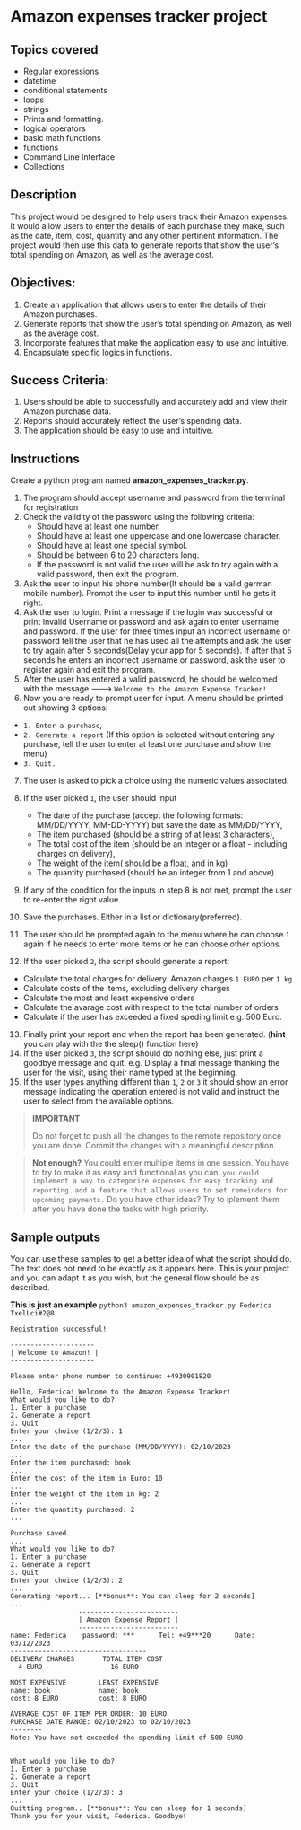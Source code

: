 # Amazon expenses tracker project

## Topics covered
- Regular expressions
- datetime
- conditional statements
- loops
- strings 
- Prints and formatting. 
- logical operators
- basic math functions
- functions
- Command Line Interface
- Collections

## Description
This project would be designed to help users track their Amazon expenses. It would allow users to enter the details of each purchase they make, such as the date, item, cost, quantity and any other pertinent information. 
The project would then use this data to generate reports that show the user’s total spending on Amazon, as well as the average cost.

## Objectives: 

1. Create an application that allows users to enter the details of their Amazon purchases. 
2. Generate reports that show the user’s total spending on Amazon, as well as the average cost. 
3. Incorporate features that make the application easy to use and intuitive. 
4. Encapsulate specific logics in functions.

## Success Criteria: 

1. Users should be able to successfully and accurately add and view their Amazon purchase data.
2. Reports should accurately reflect the user’s spending data. 
3. The application should be easy to use and intuitive. 

## Instructions
Create a python program named **amazon_expenses_tracker.py**.

1. The program should accept username and password from the terminal for registration
2. Check the validity of the password using the following criteria:
    - Should have at least one number.
    - Should have at least one uppercase and one lowercase character.
    - Should have at least one special symbol.
    - Should be between 6 to 20 characters long. 
    - If the password is not valid the user will be ask to try again with a valid password, then exit the program. 
3. Ask the user to input his phone number(It should be a valid german mobile number). Prompt the user to input this number until he gets it right.
4. Ask the user to login. Print a message if the login was successful or print Invalid Username or password and ask again to enter username and password. If the user for three times input an incorrect username or password tell the user that he has used all the attempts and ask the user to try again after 5 seconds(Delay your app for 5 seconds). If after that 5 seconds he enters an incorrect username or password, ask the user to register again and exit the program. 
5. After the user has entered a valid password, he should be welcomed with the message ---> `Welcome to the Amazon Expense Tracker!`
6. Now you are ready to prompt user for input. A menu should be printed out showing 3 options: 
- `1. Enter a purchase`, 
- `2. Generate a report` (If this option is selected without entering any purchase, tell the user to enter at least one purchase and show the menu)
- `3. Quit.`
7. The user is asked to pick a choice using the numeric values associated. 
8. If the user picked `1`, the user should input 
   - The date of the purchase (accept the following formats: MM/DD/YYYY, MM-DD-YYYY) but save the date as MM/DD/YYYY, 
   - The item purchased (should be a string of at least 3 characters), 
   - The total cost of the item (should be an integer or a float - including charges on delivery), 
   - The weight of the item( should be a float, and in kg)
   - The quantity purchased (should be an integer from 1 and above).
9. If any of the condition for the inputs in step 8 is not met, prompt the user to re-enter the right value.

10. Save the purchases. Either in a list or dictionary(preferred).
11.  The user should be prompted again to the menu where he can choose `1` again if he needs to enter more items or he can choose other options.
12. If the user picked `2`, the script should generate a report: 
   - Calculate the total charges for delivery. Amazon charges `1 EURO` per `1 kg`
   - Calculate costs of the items, excluding delivery charges
   - Calculate the most and least expensive orders
   - Calculate the avarage cost with respect to the total number of orders
   - Calculate if the user has exceeded a fixed speding limit e.g. 500 Euro.
13. Finally print your report and when the report has been generated. (**hint** you can play with the the sleep() function here)
14. If the user picked `3`, the script should do nothing else, just print a goodbye message and quit. e.g. Display a final message thanking the user for the visit, using their name typed at the beginning.
15. If the user types anything different than `1`, `2` or `3` it should show an error message indicating the operation entered is not valid and instruct the user to select from the available options.

> **IMPORTANT**
>
> Do not forget to push all the changes to the remote repository once you are done. Commit the changes with a meaningful description.

> **Not enough?**
> You could enter multiple items in one session. 
> You have to try to make it as easy and functional as you can.
> `you could implement a way to categorize expenses for easy tracking and reporting.`
> `add a feature that allows users to set remeinders for upcoming payments.`
> Do you have other ideas? Try to iplement them after you have done the tasks with high priority.


## Sample outputs
You can use these samples to get a better idea of what the script should do. The text does not need to be exactly as it appears here. This is your project and you can adapt it as you wish, but the general flow should be as described.

**This is just an example**
`python3 amazon_expenses_tracker.py Federica TxelLci#2@8`
```
Registration successful!

---------------------
| Welcome to Amazon! |
---------------------

Please enter phone number to continue: +4930901820

Hello, Federica! Welcome to the Amazon Expense Tracker!
What would you like to do?
1. Enter a purchase
2. Generate a report
3. Quit
Enter your choice (1/2/3): 1
...
Enter the date of the purchase (MM/DD/YYYY): 02/10/2023
...
Enter the item purchased: book
...
Enter the cost of the item in Euro: 10
...
Enter the weight of the item in kg: 2
...
Enter the quantity purchased: 2
...

Purchase saved.
...
What would you like to do?
1. Enter a purchase
2. Generate a report
3. Quit
Enter your choice (1/2/3): 2
...
Generating report... [**bonus**: You can sleep for 2 seconds]
...
                 -------------------------
                 | Amazon Expense Report |
                 -------------------------
name: Federica    password: ***      Tel: +49***20      Date: 03/12/2023
----------------------------------
DELIVERY CHARGES       TOTAL ITEM COST             
  4 EURO                 16 EURO
  
MOST EXPENSIVE        LEAST EXPENSIVE
name: book            name: book
cost: 8 EURO          cost: 8 EURO

AVERAGE COST OF ITEM PER ORDER: 10 EURO
PURCHASE DATE RANGE: 02/10/2023 to 02/10/2023
--------
Note: You have not exceeded the spending limit of 500 EURO

...
What would you like to do?
1. Enter a purchase
2. Generate a report
3. Quit
Enter your choice (1/2/3): 3
...
Quitting program.. [**bonus**: You can sleep for 1 seconds]
Thank you for your visit, Federica. Goodbye!
```
